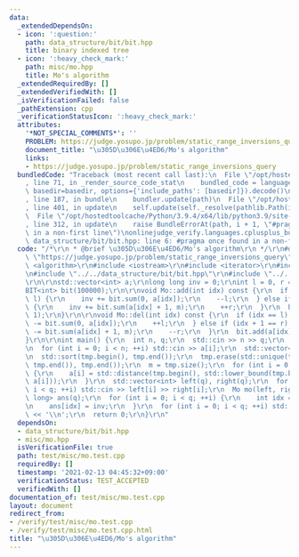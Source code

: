 ```yaml
---
data:
  _extendedDependsOn:
  - icon: ':question:'
    path: data_structure/bit/bit.hpp
    title: binary indexed tree
  - icon: ':heavy_check_mark:'
    path: misc/mo.hpp
    title: Mo's algorithm
  _extendedRequiredBy: []
  _extendedVerifiedWith: []
  _isVerificationFailed: false
  _pathExtension: cpp
  _verificationStatusIcon: ':heavy_check_mark:'
  attributes:
    '*NOT_SPECIAL_COMMENTS*': ''
    PROBLEM: https://judge.yosupo.jp/problem/static_range_inversions_query
    document_title: "\u305D\u306E\u4ED6/Mo's algorithm"
    links:
    - https://judge.yosupo.jp/problem/static_range_inversions_query
  bundledCode: "Traceback (most recent call last):\n  File \"/opt/hostedtoolcache/Python/3.9.4/x64/lib/python3.9/site-packages/onlinejudge_verify/documentation/build.py\"\
    , line 71, in _render_source_code_stat\n    bundled_code = language.bundle(stat.path,\
    \ basedir=basedir, options={'include_paths': [basedir]}).decode()\n  File \"/opt/hostedtoolcache/Python/3.9.4/x64/lib/python3.9/site-packages/onlinejudge_verify/languages/cplusplus.py\"\
    , line 187, in bundle\n    bundler.update(path)\n  File \"/opt/hostedtoolcache/Python/3.9.4/x64/lib/python3.9/site-packages/onlinejudge_verify/languages/cplusplus_bundle.py\"\
    , line 401, in update\n    self.update(self._resolve(pathlib.Path(included), included_from=path))\n\
    \  File \"/opt/hostedtoolcache/Python/3.9.4/x64/lib/python3.9/site-packages/onlinejudge_verify/languages/cplusplus_bundle.py\"\
    , line 312, in update\n    raise BundleErrorAt(path, i + 1, \"#pragma once found\
    \ in a non-first line\")\nonlinejudge_verify.languages.cplusplus_bundle.BundleErrorAt:\
    \ data_structure/bit/bit.hpp: line 6: #pragma once found in a non-first line\n"
  code: "/*\r\n * @brief \u305D\u306E\u4ED6/Mo's algorithm\r\n */\r\n#define PROBLEM\
    \ \"https://judge.yosupo.jp/problem/static_range_inversions_query\"\r\n\r\n#include\
    \ <algorithm>\r\n#include <iostream>\r\n#include <iterator>\r\n#include <vector>\r\
    \n#include \"../../data_structure/bit/bit.hpp\"\r\n#include \"../../misc/mo.hpp\"\
    \r\n\r\nstd::vector<int> a;\r\nlong long inv = 0;\r\nint l = 0, r = 0, m;\r\n\
    BIT<int> bit(100000);\r\n\r\nvoid Mo::add(int idx) const {\r\n  if (idx + 1 ==\
    \ l) {\r\n    inv += bit.sum(0, a[idx]);\r\n    --l;\r\n  } else if (idx == r)\
    \ {\r\n    inv += bit.sum(a[idx] + 1, m);\r\n    ++r;\r\n  }\r\n  bit.add(a[idx],\
    \ 1);\r\n}\r\n\r\nvoid Mo::del(int idx) const {\r\n  if (idx == l) {\r\n    inv\
    \ -= bit.sum(0, a[idx]);\r\n    ++l;\r\n  } else if (idx + 1 == r) {\r\n    inv\
    \ -= bit.sum(a[idx] + 1, m);\r\n    --r;\r\n  }\r\n  bit.add(a[idx], -1);\r\n\
    }\r\n\r\nint main() {\r\n  int n, q;\r\n  std::cin >> n >> q;\r\n  a.resize(n);\r\
    \n  for (int i = 0; i < n; ++i) std::cin >> a[i];\r\n  std::vector<int> tmp(a);\r\
    \n  std::sort(tmp.begin(), tmp.end());\r\n  tmp.erase(std::unique(tmp.begin(),\
    \ tmp.end()), tmp.end());\r\n  m = tmp.size();\r\n  for (int i = 0; i < n; ++i)\
    \ {\r\n    a[i] = std::distance(tmp.begin(), std::lower_bound(tmp.begin(), tmp.end(),\
    \ a[i]));\r\n  }\r\n  std::vector<int> left(q), right(q);\r\n  for (int i = 0;\
    \ i < q; ++i) std::cin >> left[i] >> right[i];\r\n  Mo mo(left, right);\r\n  std::vector<long\
    \ long> ans(q);\r\n  for (int i = 0; i < q; ++i) {\r\n    int idx = mo.process();\r\
    \n    ans[idx] = inv;\r\n  }\r\n  for (int i = 0; i < q; ++i) std::cout << ans[i]\
    \ << '\\n';\r\n  return 0;\r\n}\r\n"
  dependsOn:
  - data_structure/bit/bit.hpp
  - misc/mo.hpp
  isVerificationFile: true
  path: test/misc/mo.test.cpp
  requiredBy: []
  timestamp: '2021-02-13 04:45:32+09:00'
  verificationStatus: TEST_ACCEPTED
  verifiedWith: []
documentation_of: test/misc/mo.test.cpp
layout: document
redirect_from:
- /verify/test/misc/mo.test.cpp
- /verify/test/misc/mo.test.cpp.html
title: "\u305D\u306E\u4ED6/Mo's algorithm"
---
```

